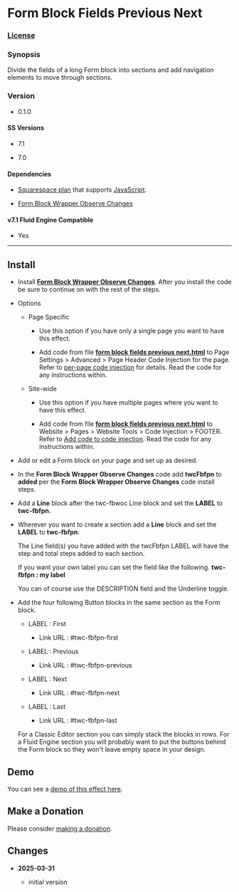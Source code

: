 # Form Block Fields Previous Next

### [License][1]

### Synopsis

Divide the fields of a long Form block into sections and add navigation elements
to move through sections.

### Version

 * 0.1.0

#### SS Versions

  * 7.1
  
  * 7.0

#### Dependencies

  * [Squarespace plan][2] that supports [JavaScript][3].
  
  * [Form Block Wrapper Observe Changes][4]

#### v7.1 Fluid Engine Compatible

  * Yes

---

## Install

* Install **[Form Block Wrapper Observe Changes][5]**. After you install the
  code be sure to continue on with the rest of the steps.
  
* Options

  * Page Specific
  
    * Use this option if you have only a single page you want to have this
      effect.
      
    * Add code from file **[form block fields previous next.html][6]** to
      Page Settings > Advanced > Page Header Code Injection for the page. Refer
      to [per-page code injection][7] for details. Read the code for any
      instructions within.
      
  * Site-wide
  
    * Use this option if you have multiple pages where you want to have this
      effect.
      
    * Add code from file **[form block fields previous next.html][6]** to
      Website > Pages > Website Tools > Code Injection > FOOTER. Refer to [Add
      code to code injection][8]. Read the code for any instructions within.
      
* Add or edit a Form block on your page and set up as desired.
  
* In the **Form Block Wrapper Observe Changes** code add **twcFbfpn** to
  **added** per the **Form Block Wrapper Observe Changes** code install steps.
  
* Add a **Line** block after the twc-fbwoc Line block and set the **LABEL** to
  **twc-fbfpn**.
  
* Wherever you want to create a section add a **Line** block and set the
  **LABEL** to **twc-fbfpn**.
  
  The Line field(s) you have added with the twcFbfpn LABEL will have the step
  and total steps added to each section.
  
  If you want your own label you can set the field like the following.
  **twc-fbfpn : my label**
  
  You can of course use the DESCRIPTION field and the Underline toggle.
  
* Add the four following Button blocks in the same section as the Form block.

  * LABEL : First
  
    * Link URL : #twc-fbfpn-first
  
  * LABEL : Previous
  
    * Link URL : #twc-fbfpn-previous
  
  * LABEL : Next
  
    * Link URL : #twc-fbfpn-next
  
  * LABEL : Last
  
    * Link URL : #twc-fbfpn-last
    
  For a Classic Editor section you can simply stack the blocks in rows. For a
  Fluid Engine section you will probably want to put the buttons behind the Form
  block so they won't leave empty space in your design.

## Demo

You can see a [demo of this effect here][9].

## Make a Donation

Please consider [making a donation][10].

## Changes

<!-- * **2024-04-28**

  * update to work with Form Block Wrapper Observe Changes v0.3.0
  * bumped version to 0.3.0
  -->
* **2025-03-31**

  * initial version

[1]: https://github.com/tomsWebConsulting/twcsl/blob/main/LICENSE.txt#L1
[2]: https://www.squarespace.com/pricing
[3]: https://en.wikipedia.org/wiki/JavaScript
[4]: https://github.com/tomsWebConsulting/twcsl/tree/main/Block/Form/Form%20Block%20Wrapper%20Observe%20Changes
[5]: https://github.com/tomsWebConsulting/twcsl/tree/main/Block/Form/Form%20Block%20Wrapper%20Observe%20Changes#form-block-wrapper-observe-changes
[6]: form%20block%20fields%20previous%20next.html#L1
[7]: https://support.squarespace.com/hc/en-us/articles/205815908-Using-code-injection#toc-per-page-code-injection
[8]: https://support.squarespace.com/hc/en-us/articles/205815908-Using-code-injection#toc-add-code-to-code-injection
[9]: https://toms-web-consulting-demos.squarespace.com/form-block-fields-previous-next?password=twcdemos
[10]: https://github.com/tomsWebConsulting/twcsl#make-a-donation
